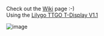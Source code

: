 Check out the [Wiki](https://github.com/jaqvil/T-Displ_JS8_mon/wiki/JS8Call-messages-on-a-little-handy-display) page :-)  
Using the [Lilygo TTGO T-Display V1.1](https://lilygo.cc/products/lilygo%C2%AE-ttgo-t-display-1-14-inch-lcd-esp32-control-board)
  
![image](https://github.com/user-attachments/assets/efb5ad8a-f952-4d01-9aed-3f254b0b7378)
